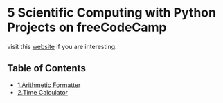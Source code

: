 # 5 Scientific Computing with Python Projects on freeCodeCamp
visit this [website](https://www.freecodecamp.org/learn/scientific-computing-with-python) if you are interesting.
## Table of Contents

- [1.Arithmetic Formatter](https://github.com/YuanhuiAtGit/freeCodeCamp-python-projects/blob/main/arithmetic_formatter.py)
- [2.Time Calculator](https://github.com/YuanhuiAtGit/freeCodeCamp-python-projects/blob/main/time_calculator.py)

